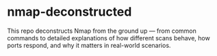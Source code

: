 # nmap-deconstructed
This repo deconstructs Nmap from the ground up — from common commands to detailed explanations of how different scans behave, how ports respond, and why it matters in real-world scenarios.
